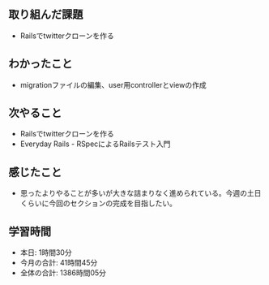 ## 取り組んだ課題
- Railsでtwitterクローンを作る
## わかったこと
- migrationファイルの編集、user用controllerとviewの作成
## 次やること
- Railsでtwitterクローンを作る
- Everyday Rails - RSpecによるRailsテスト入門
## 感じたこと
- 思ったよりやることが多いが大きな詰まりなく進められている。今週の土日くらいに今回のセクションの完成を目指したい。
## 学習時間
- 本日: 1時間30分
- 今月の合計: 41時間45分
- 全体の合計: 1386時間05分
